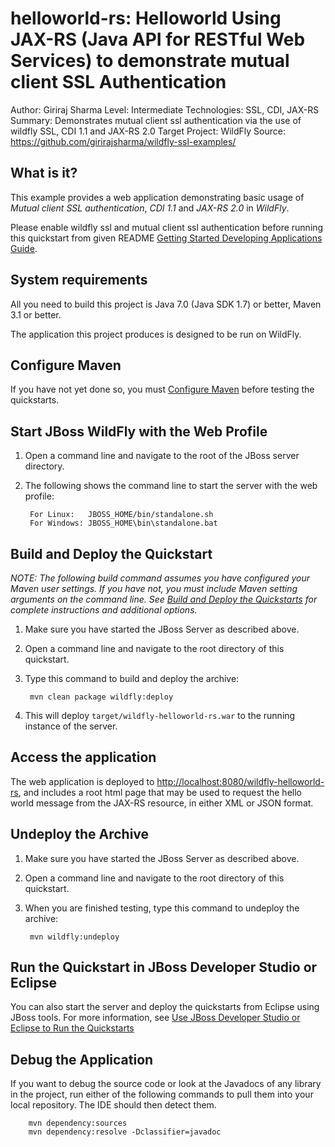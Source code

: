 helloworld-rs: Helloworld Using JAX-RS (Java API for RESTful Web Services) to demonstrate mutual client SSL Authentication
==========================================================================================================================
Author: Giriraj Sharma
Level: Intermediate
Technologies: SSL, CDI, JAX-RS
Summary: Demonstrates mutual client ssl authentication via the use of wildfly SSL, CDI 1.1 and JAX-RS 2.0
Target Project: WildFly
Source: <https://github.com/girirajsharma/wildfly-ssl-examples/>

What is it?
-----------

This example provides a web application demonstrating basic usage of *Mutual client SSL authentication*, *CDI 1.1* and *JAX-RS 2.0* in *WildFly*.

Please enable wildfly ssl and mutual client ssl authentication before running this quickstart from given README [Getting Started Developing Applications Guide](https://github.com/girirajsharma/wildfly-ssl-examples/docs).

System requirements
-------------------

All you need to build this project is Java 7.0 (Java SDK 1.7) or better, Maven 3.1 or better.

The application this project produces is designed to be run on WildFly.

 
Configure Maven
---------------

If you have not yet done so, you must [Configure Maven](../../README.md#mavenconfiguration) before testing the quickstarts.


Start JBoss WildFly with the Web Profile
-------------------------

1. Open a command line and navigate to the root of the JBoss server directory.
2. The following shows the command line to start the server with the web profile:

        For Linux:   JBOSS_HOME/bin/standalone.sh
        For Windows: JBOSS_HOME\bin\standalone.bat

 
Build and Deploy the Quickstart
-------------------------

_NOTE: The following build command assumes you have configured your Maven user settings. If you have not, you must include Maven setting arguments on the command line. See [Build and Deploy the Quickstarts](../README.md#buildanddeploy) for complete instructions and additional options._

1. Make sure you have started the JBoss Server as described above.
2. Open a command line and navigate to the root directory of this quickstart.
3. Type this command to build and deploy the archive:

        mvn clean package wildfly:deploy

4. This will deploy `target/wildfly-helloworld-rs.war` to the running instance of the server.


Access the application 
---------------------

The web application is deployed to <http://localhost:8080/wildfly-helloworld-rs>, and includes a root html page that may be used to request the hello world message from the JAX-RS resource, in either XML or JSON format.

Undeploy the Archive
--------------------

1. Make sure you have started the JBoss Server as described above.
2. Open a command line and navigate to the root directory of this quickstart.
3. When you are finished testing, type this command to undeploy the archive:

        mvn wildfly:undeploy


Run the Quickstart in JBoss Developer Studio or Eclipse
-------------------------------------
You can also start the server and deploy the quickstarts from Eclipse using JBoss tools. For more information, see [Use JBoss Developer Studio or Eclipse to Run the Quickstarts](../README.md#useeclipse) 


Debug the Application
------------------------------------

If you want to debug the source code or look at the Javadocs of any library in the project, run either of the following commands to pull them into your local repository. The IDE should then detect them.

        mvn dependency:sources
        mvn dependency:resolve -Dclassifier=javadoc
